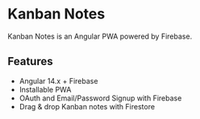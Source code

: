 # Kanban Notes

Kanban Notes is an Angular PWA powered by Firebase.

## Features

- Angular 14.x + Firebase
- Installable PWA
- OAuth and Email/Password Signup with Firebase
- Drag & drop Kanban notes with Firestore
